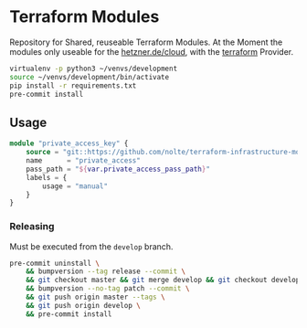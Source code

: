 # Terraform Modules

Repository for Shared, reuseable Terraform Modules.  At the Moment the modules only useable for the [hetzner.de/cloud](https://hetzner.de/cloud), with the [terraform](https://www.terraform.io/docs/providers/hcloud/index.html) Provider.


```bash
virtualenv -p python3 ~/venvs/development
source ~/venvs/development/bin/activate
pip install -r requirements.txt
pre-commit install
```


## Usage

```terraform
module "private_access_key" {
    source = "git::https://github.com/nolte/terraform-infrastructure-modules.git?ref=v0.0.1.dev"
    name      = "private_access"
    pass_path = "${var.private_access_pass_path}"
    labels = {
        usage = "manual"
    }
}
```

### Releasing

Must be executed from the ``develop`` branch.

```bash
pre-commit uninstall \
    && bumpversion --tag release --commit \
    && git checkout master && git merge develop && git checkout develop \
    && bumpversion --no-tag patch --commit \
    && git push origin master --tags \
    && git push origin develop \
    && pre-commit install
```
